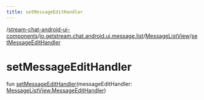 ```yaml
---
title: setMessageEditHandler
---
```

/[stream-chat-android-ui-components](../../index.md)/[io.getstream.chat.android.ui.message.list](../index.md)/[MessageListView](index.md)/[setMessageEditHandler](setMessageEditHandler.md)  
  
  
  
# setMessageEditHandler  
fun [setMessageEditHandler](setMessageEditHandler.md)(messageEditHandler: [MessageListView.MessageEditHandler](MessageEditHandler/index.md))

